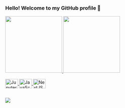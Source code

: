 ### Hello! Welcome to my GitHub profile 👋

<div>
  <a href="https://github.com/AllanCFE">
  <img height="180em" src="https://github-readme-stats-allancfe.vercel.app/api?username=AllanCFE&show_icons=true&theme=dark&include_all_commits=true&count_private=true"/>
  <img height="180em" src="https://github-readme-stats-allancfe.vercel.app/api/top-langs/?username=AllanCFE&layout=compact&theme=dark&count_private=true&size_weight=0.5&count_weight=0.5"/>
 </div>

<div style="display: inline_block"><br>
  <img align="center" alt="Jupyter" height="30" width="40" src="https://cdn.jsdelivr.net/gh/devicons/devicon/icons/jupyter/jupyter-original-wordmark.svg">
  <img align="center" alt="JavaScript" height="30" width="40" src="https://cdn.jsdelivr.net/gh/devicons/devicon/icons/javascript/javascript-original.svg">
  <img align="center" alt="NextJS" height="30" width="40" src="https://cdn.jsdelivr.net/gh/devicons/devicon/icons/nextjs/nextjs-original-wordmark.svg">

##
<div>  
  <a href="https://www.linkedin.com/in/allan-echeverria/" target="_blank"><img src="https://img.shields.io/badge/-LinkedIn-%230077B5?style=for-the-badge&logo=linkedin&logoColor=white" target="_blank"></a> 
  
</div>

<!--
**AllanCFE/AllanCFE** is a ✨ _special_ ✨ repository because its `README.md` (this file) appears on your GitHub profile.

Here are some ideas to get you started:

- 🔭 I’m currently working on ...
- 🌱 I’m currently learning ...
- 👯 I’m looking to collaborate on ...
- 🤔 I’m looking for help with ...
- 💬 Ask me about ...
- 📫 How to reach me: ...
- 😄 Pronouns: ...
- ⚡ Fun fact: ...
-->
